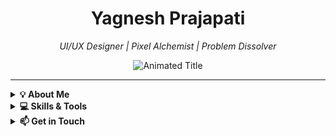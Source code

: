 <div align="center">
  <!-- Main Title and Animated Subtitle -->
  <h1>Yagnesh Prajapati</h1>
  <p><em>UI/UX Designer | Pixel Alchemist | Problem Dissolver</em></p>
  <img src="https://readme-typing-svg.demolab.com?font=Pixelify+Sans&weight=600&size=30&duration=4000&pause=1000&color=61DAFB&center=true&vCenter=true&width=435&lines=UI%2FUX+Designer;Pixel+Alchemist;Problem+Dissolver" alt="Animated Title">
</div>

---

<details>
  <summary><strong>💡 About Me</strong></summary>
  <p>Hello! I’m Yagnesh—a passionate UI/UX designer who fuses creativity with functionality.</p>
</details>

<details>
  <summary><strong>💻 Skills & Tools</strong></summary>

  ### Frontend & Design Skills

  | **Frontend** | **Design Tools** |
  |--------------|------------------|
  | ![HTML](https://img.shields.io/badge/HTML5-E34F26?style=for-the-badge&logo=html5&logoColor=white) ![CSS](https://img.shields.io/badge/CSS3-1572B6?style=for-the-badge&logo=css3&logoColor=white) ![JavaScript](https://img.shields.io/badge/JavaScript-F7DF1E?style=for-the-badge&logo=javascript&logoColor=black) ![Bootstrap](https://img.shields.io/badge/Bootstrap-7952B3?style=for-the-badge&logo=bootstrap&logoColor=white) ![Tailwind CSS](https://img.shields.io/badge/Tailwind_CSS-06B6D4?style=for-the-badge&logo=tailwind-css&logoColor=white) | ![Figma](https://img.shields.io/badge/Figma-F24E1E?style=for-the-badge&logo=figma&logoColor=white) |

  <br/>

  **UI Links:**  
  - [Frontend Project 1](https://yagneshprajapati.github.io/SwaaVoice/)  
  - [Frontend Project 2](https://yagneshprajapati.github.io/quiz/)  
  - [Portfolio on Figma](https://www.figma.com/design/Zb1gt3MzeYXeD5WdPKUexg/Portfolio?node-id=11-80675&t=zwGX5FusQdUipPi9-1)  
</details>

<details>
  <summary><strong>📫 Get in Touch</strong></summary>
  - **Email:** [okyagnesh@gmail.com](mailto:okyagnesh@gmail.com)  
  - **LinkedIn:** [linkedin.com/in/yagneshprajapati](https://www.linkedin.com/in/yagneshprajapati/)
</details>
